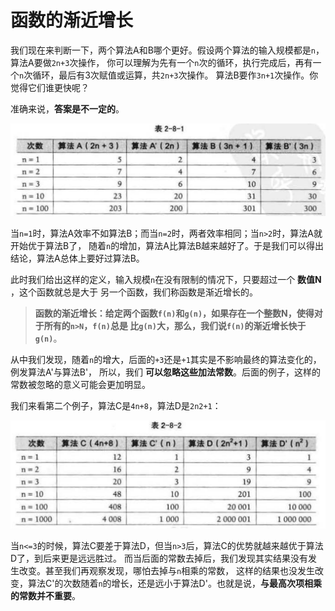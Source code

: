 函数的渐近增长
==============================================================
我们现在来判断一下，两个算法A和B哪个更好。假设两个算法的输入规模都是`n`，算法A要做`2n+3`次操作，
你可以理解为先有一个`n`次的循环，执行完成后，再有一个`n`次循环，最后有3次赋值或运算，共`2n+3`次操作。
算法B要作`3n+1`次操作。你觉得它们谁更快呢？

准确来说，**答案是不一定的**。

![2-8-1](../img/2-8-1.png)

当`n=1`时，算法A效率不如算法B；而当`n=2`时，两者效率相同；当`n>2`时，算法A就开始优于算法B了，
随着`n`的增加，算法A比算法B越来越好了。于是我们可以得出结论，算法A总体上要好过算法B。

此时我们给出这样的定义，输入规模`n`在没有限制的情况下，只要超过一个 **数值N** ，这个函数就总是大于
另一个函数，我们称函数是渐近增长的。

> **函数的渐近增长：给定两个函数`f(n)`和`g(n)`，如果存在一个整数N，使得对于所有的`n>N`，`f(n)`总是
> 比`g(n)`大，那么，我们说`f(n)`的渐近增长快于`g(n)`**。

从中我们发现，随着`n`的增大，后面的`+3`还是`+1`其实是不影响最终的算法变化的，例发算法A'与算法B'，
所以，我们 **可以忽略这些加法常数**。后面的例子，这样的常数被忽略的意义可能会更加明显。

我们来看第二个例子，算法C是`4n+8`，算法D是`2n2+1`：

![2-8-2](../img/2-8-2.png)

当`n<=3`的时候，算法C要差于算法D，但当`n>3`后，算法C的优势就越来越优于算法D了，到后来更是远远胜过。
而当后面的常数去掉后，我们发现其实结果没有发生改变。甚至我们再观察发现，哪怕去掉与`n`相乘的常数，
这样的结果也没发生改变，算法C'的次数随着`n`的增长，还是远小于算法D'。也就是说，**与最高次项相乘的常数并不重要**。
